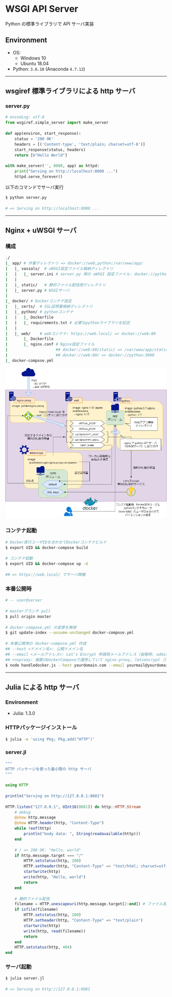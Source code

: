 # WSGI API Server

Python の標準ライブラリで API サーバ実装

## Environment

- OS:
    - Windows 10
    - Ubuntu 18.04
- Python: `3.6.10` (Anaconda `4.7.12`)

***

## wsgiref 標準ライブラリによる http サーバ

### server.py
```python
# encoding: utf-8
from wsgiref.simple_server import make_server

def app(environ, start_response):
    status = '200 OK'
    headers = [('Content-type', 'text/plain; charset=utf-8')]
    start_response(status, headers)
    return [b"Hello World"]

with make_server('', 8000, app) as httpd:
    print("Serving on http://localhost:8000 ...")
    httpd.serve_forever()
```

以下のコマンドでサーバ実行

```bash
$ python server.py

# => Serving on http://localhost:8000 ...
```

***

## Nginx + uWSGI サーバ

### 構成
```bash
./
|_ app/ # 作業ディレクトリ => docker://web,python:/var/www/app/
|   |_ vassals/  # uWSGI設定ファイル格納ディレクトリ
|   |   |_ server.ini # server.py 用の uWSGI 設定ファイル: docker://python:3000
|   |
|   |_ static/   # 静的ファイル配信用ディレクトリ
|   |_ server.py # WSGIサーバ
|
|_ docker/ # Dockerコンテナ設定
|   |_ certs/  # SSL証明書格納ディレクトリ
|   |_ python/ # pythonコンテナ
|   |   |_ Dockerfile
|   |   |_ requirements.txt # 必要なpythonライブラリを記述
|   |
|   |_ web/    # webコンテナ: https://web.local/ => docker://web:80
|       |_ Dockerfile
|       |_ nginx.conf # Nginx設定ファイル
|                     ## docker://web:80/static/ => /var/www/app/static/
|                     ## docker://web:80/ => docker://python:3000
|_ docker-compose.yml
```

![nginx-wsgi.png](./app/static/img/nginx-wsgi.png)

### コンテナ起動
```bash
# Docker実行ユーザIDを合わせてDockerコンテナビルド
$ export UID && docker-compose build

# コンテナ起動
$ export UID && docker-compose up -d

## => https://web.local/ でサーバ稼働
```

### 本番公開時
```bash
# -- user@server

# masterブランチ pull
$ pull origin master

# docker-compose.yml の変更を無視
$ git update-index --assume-unchanged docker-compose.yml

# 本番公開用の docker-compose.yml 作成
## --host <ドメイン名>: 公開ドメイン名
## --email <メールアドレス>: Let's Encrypt 申請用メールアドレス（省略時: admin@<ドメイン名>）
## +noproxy: 複数のDockerComposeで運用していて nginx-proxy, letsencrypt コンテナが別に定義されている場合に指定
$ node handledocker.js --host yourdomain.com --email yourmail@yourdomain.com +noproxy
```

***

## Julia による http サーバ

### Environment
- Julia: 1.3.0

### HTTPパッケージインストール
```bash
$ julia -e 'using Pkg; Pkg.add("HTTP")'
```

### server.jl
```julia
"""
HTTP パッケージを使った最小限の http サーバ
"""

using HTTP

println("Serving on http://127.0.0.1:8081")

HTTP.listen("127.0.0.1", UInt16(8081)) do http::HTTP.Stream
    # debug
    @show http.message
    @show HTTP.header(http, "Content-Type")
    while !eof(http)
        println("body data: ", String(readavailable(http)))
    end

    # / => 200 OK: "Hello, world"
    if http.message.target === "/"
        HTTP.setstatus(http, 200)
        HTTP.setheader(http, "Content-Type" => "text/html; charset=utf-8")
        startwrite(http)
        write(http, "Hello, world")
        return
    end
    
    # 静的ファイル配信
    filename = HTTP.unescapeuri(http.message.target[2:end]) # ファイル名は先頭の'/'を抜いた部分
    if isfile(filename)
        HTTP.setstatus(http, 200)
        HTTP.setheader(http, "Content-Type" => "text/plain")
        startwrite(http)
        write(http, read(filename))
        return
    end
    HTTP.setstatus(http, 404)
end
```

### サーバ起動
```bash
$ julia server.jl

# => Serving on http://127.0.0.1:8081
```
